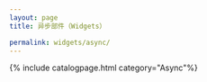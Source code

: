 ```yaml
---
layout: page
title: 异步部件（Widgets）

permalink: widgets/async/
---
```

{% include catalogpage.html category="Async"%}